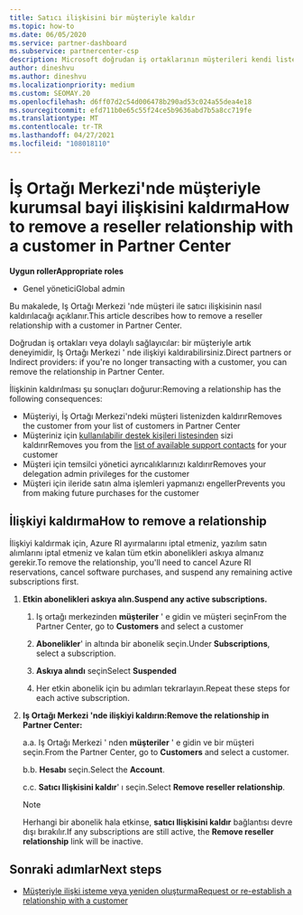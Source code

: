 ```yaml
---
title: Satıcı ilişkisini bir müşteriyle kaldır
ms.topic: how-to
ms.date: 06/05/2020
ms.service: partner-dashboard
ms.subservice: partnercenter-csp
description: Microsoft doğrudan iş ortaklarının müşterileri kendi listesinden nasıl kaldırabileceğini, yönetici ayrıcalıkları temsilcilerin nasıl kaldırılacağını ve bir müşterinin desteğini veya satın almayı durdurmasını öğrenin.
author: dineshvu
ms.author: dineshvu
ms.localizationpriority: medium
ms.custom: SEOMAY.20
ms.openlocfilehash: d6ff07d2c54d006478b290ad53c024a55dea4e18
ms.sourcegitcommit: efd711b0e65c55f24ce5b9636abd7b5a8cc719fe
ms.translationtype: MT
ms.contentlocale: tr-TR
ms.lasthandoff: 04/27/2021
ms.locfileid: "108018110"
---
```

# <a name="how-to-remove-a-reseller-relationship-with-a-customer-in-partner-center"></a><span data-ttu-id="3fef9-103">İş Ortağı Merkezi'nde müşteriyle kurumsal bayi ilişkisini kaldırma</span><span class="sxs-lookup"><span data-stu-id="3fef9-103">How to remove a reseller relationship with a customer in Partner Center</span></span>

<span data-ttu-id="3fef9-104">**Uygun roller**</span><span class="sxs-lookup"><span data-stu-id="3fef9-104">**Appropriate roles**</span></span>

- <span data-ttu-id="3fef9-105">Genel yönetici</span><span class="sxs-lookup"><span data-stu-id="3fef9-105">Global admin</span></span>

<span data-ttu-id="3fef9-106">Bu makalede, Iş Ortağı Merkezi 'nde müşteri ile satıcı ilişkisinin nasıl kaldırılacağı açıklanır.</span><span class="sxs-lookup"><span data-stu-id="3fef9-106">This article describes how to remove a reseller relationship with a customer in Partner Center.</span></span>

<span data-ttu-id="3fef9-107">Doğrudan iş ortakları veya dolaylı sağlayıcılar: bir müşteriyle artık deneyimidir, Iş Ortağı Merkezi ' nde ilişkiyi kaldırabilirsiniz.</span><span class="sxs-lookup"><span data-stu-id="3fef9-107">Direct partners or Indirect providers: if you're no longer transacting with a customer, you can remove the relationship in Partner Center.</span></span>

<span data-ttu-id="3fef9-108">İlişkinin kaldırılması şu sonuçları doğurur:</span><span class="sxs-lookup"><span data-stu-id="3fef9-108">Removing a relationship has the following consequences:</span></span>

- <span data-ttu-id="3fef9-109">Müşteriyi, İş Ortağı Merkezi'ndeki müşteri listenizden kaldırır</span><span class="sxs-lookup"><span data-stu-id="3fef9-109">Removes the customer from your list of customers in Partner Center</span></span>
- <span data-ttu-id="3fef9-110">Müşteriniz için [kullanılabilir destek kişileri listesinden](assign-support-contacts.md) sizi kaldırır</span><span class="sxs-lookup"><span data-stu-id="3fef9-110">Removes you from the [list of available support contacts](assign-support-contacts.md) for your customer</span></span>
- <span data-ttu-id="3fef9-111">Müşteri için temsilci yönetici ayrıcalıklarınızı kaldırır</span><span class="sxs-lookup"><span data-stu-id="3fef9-111">Removes your delegation admin privileges for the customer</span></span>
- <span data-ttu-id="3fef9-112">Müşteri için ileride satın alma işlemleri yapmanızı engeller</span><span class="sxs-lookup"><span data-stu-id="3fef9-112">Prevents you from making future purchases for the customer</span></span>

## <a name="how-to-remove-a-relationship"></a><span data-ttu-id="3fef9-113">İlişkiyi kaldırma</span><span class="sxs-lookup"><span data-stu-id="3fef9-113">How to remove a relationship</span></span>

<span data-ttu-id="3fef9-114">İlişkiyi kaldırmak için, Azure RI ayırmalarını iptal etmeniz, yazılım satın alımlarını iptal etmeniz ve kalan tüm etkin abonelikleri askıya almanız gerekir.</span><span class="sxs-lookup"><span data-stu-id="3fef9-114">To remove the relationship, you'll need to cancel Azure RI reservations, cancel software purchases, and suspend any remaining active subscriptions first.</span></span>

1. <span data-ttu-id="3fef9-115">**Etkin abonelikleri askıya alın.**</span><span class="sxs-lookup"><span data-stu-id="3fef9-115">**Suspend any active subscriptions.**</span></span>

   1. <span data-ttu-id="3fef9-116">Iş ortağı merkezinden **müşteriler** ' e gidin ve müşteri seçin</span><span class="sxs-lookup"><span data-stu-id="3fef9-116">From the Partner Center, go to **Customers** and select a customer</span></span>

   2. <span data-ttu-id="3fef9-117">**Abonelikler**' in altında bir abonelik seçin.</span><span class="sxs-lookup"><span data-stu-id="3fef9-117">Under **Subscriptions**, select a subscription.</span></span>

   3. <span data-ttu-id="3fef9-118">**Askıya alındı** seçin</span><span class="sxs-lookup"><span data-stu-id="3fef9-118">Select **Suspended**</span></span>

   4. <span data-ttu-id="3fef9-119">Her etkin abonelik için bu adımları tekrarlayın.</span><span class="sxs-lookup"><span data-stu-id="3fef9-119">Repeat these steps for each active subscription.</span></span>

2. <span data-ttu-id="3fef9-120">**Iş Ortağı Merkezi 'nde ilişkiyi kaldırın:**</span><span class="sxs-lookup"><span data-stu-id="3fef9-120">**Remove the relationship in Partner Center:**</span></span>

   <span data-ttu-id="3fef9-121">a.</span><span class="sxs-lookup"><span data-stu-id="3fef9-121">a.</span></span> <span data-ttu-id="3fef9-122">Iş Ortağı Merkezi ' nden **müşteriler** ' e gidin ve bir müşteri seçin.</span><span class="sxs-lookup"><span data-stu-id="3fef9-122">From the Partner Center, go to **Customers** and select a customer.</span></span>

   <span data-ttu-id="3fef9-123">b.</span><span class="sxs-lookup"><span data-stu-id="3fef9-123">b.</span></span> <span data-ttu-id="3fef9-124">**Hesabı** seçin.</span><span class="sxs-lookup"><span data-stu-id="3fef9-124">Select the **Account**.</span></span>

   <span data-ttu-id="3fef9-125">c.</span><span class="sxs-lookup"><span data-stu-id="3fef9-125">c.</span></span> <span data-ttu-id="3fef9-126">**Satıcı Ilişkisini kaldır**' ı seçin.</span><span class="sxs-lookup"><span data-stu-id="3fef9-126">Select **Remove reseller relationship**.</span></span>

   > [!NOTE]
   > <span data-ttu-id="3fef9-127">Herhangi bir abonelik hala etkinse, **satıcı Ilişkisini kaldır** bağlantısı devre dışı bırakılır.</span><span class="sxs-lookup"><span data-stu-id="3fef9-127">If any subscriptions are still active, the **Remove reseller relationship** link will be inactive.</span></span>

## <a name="next-steps"></a><span data-ttu-id="3fef9-128">Sonraki adımlar</span><span class="sxs-lookup"><span data-stu-id="3fef9-128">Next steps</span></span>

- [<span data-ttu-id="3fef9-129">Müşteriyle ilişki isteme veya yeniden oluşturma</span><span class="sxs-lookup"><span data-stu-id="3fef9-129">Request or re-establish a relationship with a customer</span></span>](request-a-relationship-with-a-customer.md)
